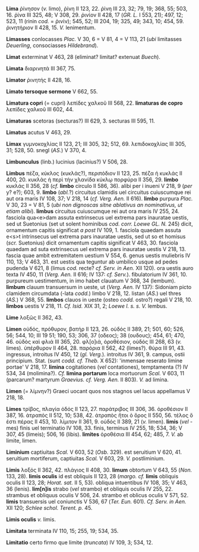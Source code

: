 **Lima** ῥίνησον (*v.* limo), ῥίνη II 123, 22. ῥίνη III 23, 32; 79, 19;
368, 55; 503, 16. ῥίνα III 325, 48; V 308, 29. ῥινίον II 428, 17 (*GR.
L.* I 553, 21); 497, 12; 523, 11 (rinin *cod.* = ῥινίν); 545, 52; III
204, 19; 325, 49; 343, 10; 454, 59. ῥινητήριον II 428, 15. *V.*
lenimentum.

**Limasses** conlocasses *Plac.* V 30, 6 = V 81, 4 = V 113, 21 (*ubi*
limitasses *Deuerling*, consociasses *Hildebrand*).

**Limat** exterminat V 463, 28 (eliminat? limitat? extenuat *Buech*).

**Limata** διαρινητά III 367, 75.

**Limator** ῥινητής II 428, 16.

**Limato tersoque sermone** V 662, 55.

**Limatura copri** (= cupri) λεπίδες χαλκοῦ III 568, 22. **limaturas de
copro** λεπίδες χαλκοῦ III 602, 44.

**Limaturas** scetoras (secturas?) III 629, 3. secturas III 595, 11.

**Limatus** acutus V 463, 29.

**Limax** γυμνοκοχλίας II 123, 21; III 305, 32; 512, 69. λεπιδοκοχλίας
III 305, 31; 528, 50. snegl (*AS.*) V 370, 4.

**Limbunculus** (linb.) lucinius (lacinius?) V 506, 28.

**Limbus** πέζα, κύκλος (κυκλάς?), περιπόδιον II 123, 25. πέζα ἡ κυκλάς
II 400, 20. κυκλὰς ἡ περὶ τὴν χλανίδα κύκλῳ πορφύρα II 356, 29.
**limbo** κυκλάς II 356, 28 (*cf.* **limbo** circulo II 586, 36). alibi
per i inueni V 218, 9 (*per* y? e?); 603, 9. **limbo** (*abl.*?)
circuitus clamidis uel circuitus cuiuscumque rei aut ora maris IV 108,
37; V 218, 14 (*cf. Verg. Aen.* II 616). **limbo** purpura *Plac.* V
30, 23 = V 81, 5 (*ubi non dignoscas sitne ablativus an nominativus, ut
etiam alibi*). **limbus** circuitus cuiuscumque rei aut ora maris IV
255, 24. fasciola qua\<e\>dam assuta extrinsecus uel extrema pars
inauratae uestis, sed ut Suetonius (set ut solent hominibus *cod. corr.
Loewe GL. N.* 245) dicit, ornamentum capitis significat *a post* IV
109, 1. fasciola quaedam assuta e\<s\>t intrinsecus uel extrema pars
inauratae uestis, sed ut so et homisus (*scr.* Suetonius) dicit
ornamentum capitis significat V 463, 30. fasciola quaedam ad suta
extrinsecus uel extrema pars inauratae uestis V 218, 13. fascia quae
ambit extremitatem uestium V 554, 6. genus uestis muliebris IV 110, 13;
V 463, 31. est uestis qua teguntur ab umbilico usque ad pedes pudenda V
621, 8 (limus *cod.* recte? *cf. Serv. in Aen.* XII 120). ora uestis
auro texta IV 450, 11 (*Verg. Aen.* II 616; IV 137: *cf. Serv.*).
fibulatorium IV 361, 10. purpureum uestimentum, in imo habet clauatum V
368, 34 (lembum). **limbum** clauum transuersum in ueste, ut (*Verg.*
*Aen.* IV 137): Sidoniam picto clamidem circumdata (-lata *codd.*) limbo
V 218, 12. listan (*AS.*) uel thres (*AS.*) V 368, 55. **limbos** clauos
in ueste (osteo *codd.* ostro?) regali V 218, 10. **limbos** uestis V
218, 11. *Cf. Isid.* XIX 31, 2; *Loewe l. s. s. V.* lembus.

**Lime** λοξῶς II 362, 43.

**Limen** οὐδός, πρόθυρον, βατήρ II 123, 26. οὐδός II 389, 21; 501, 60;
526, 56; 544, 10; III 19 51; 190, 53; 306, 37 (οδεος); 38 (ουδους); 454,
61; 470, 46. οὐδὸς καὶ φλιά III 365, 20. φλ[ο]ιά, ὁροθέσιον, οὐδός III
268, 63 (*v.* limes). ὑπέρθυρον II 464, 28. παρόρια II 562, 42 (limes?).
θύρα III 91, 43. ingressus, introitus IV 450, 12 (*gl. Verg.*).
introitus IV 361, 9. campus, ostii principium. Stat. (sunt *codd. cf.
Theb.* X 652): 'inmensae reserato limine portae' V 218, 17. **limina**
cogitationes (*vel* contationes), temptamenta (?) IV 534, 34
(molimina?). *Cf.* **limina portarum** loca mortuorum *Scal.* V 603, 11
(parcarum? martyrum *Graevius. cf. Verg. Aen.* II 803). *V.* ad limina.

**Limen** (= λίμνην?) Graeci uocant quos nos stagnos uel lacus
appellamus V 218, 18.

**Limes** τρίβος, πλαγία ὁδός II 123, 27. παράτριβος III 306, 36.
ὁροθέσιον II 387, 16. ἀτραπός II 512, 10; 538, 42. ἀτραπὸς ἤτοι ὁ ὅρος
II 550, 56. τέλος ὅ ἐστι πέρας II 453, 10. λίμιτον II 361, 9. οὐδός II
389, 21 (*v.* limen). **limis** (*vel* -mes) finis uel terminatio IV
108, 33. finis, terminus IV 255, 18; 534, 36; V 307, 45 (limeis); 506,
16 (libis). **limites** ὁροθέσια III 454, 62; 485, 7. *V.* ab limite,
limen.

**Liminium** captiuitas *Scal.* V 603, 52 (*Osb.* 329). est seruitium V
620, 41. seruitium mortiferum, captiuitas *Scal.* V 603, 29. *V.*
postliminium.

**Limis** λοξός II 362, 42. πλάγιος II 408, 30. **limum** obtortum V
643, 55 (*Non.* 133, 28). **limis oculis** id est obliquis II 123, 28
(*margo. cf.* **limis** obliquis oculis II 123, 28; *Horat. sat.* II
5, 53). obliqua intuentibus IV 108, 35; V 463, 36 (lenis).
**lim[n]is** strabo (*vel* strambo) et obliquis oculis IV 255, 22.
strambus et obliquus oculis V 506, 24. strambo et oblicus oculis V 571,
52. **limis** transuersis uel coniunctis V 536, 67 (*Ter. Eun.* 601).
*Cf. Serv. in Aen.* XII 120; *Schlee schol. Terent. p.* 45.

**Limis oculis** *v.* limis.

**Limitata** terminata IV 110, 15; 255, 19; 534, 35.

**Limitatio** certo firmo que limite (*trun­cata*) IV 109, 3; 534, 12.
